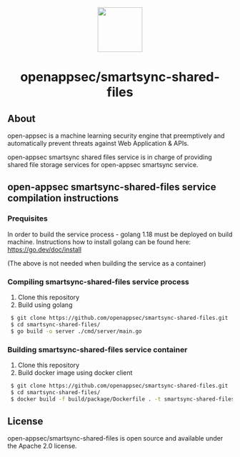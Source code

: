 <div align=center>
<img src="https://i2-s3-ui-static-content-prod-10.s3.eu-west-1.amazonaws.com/elpis/tree-no-bg-256.png" width="100" height="100"> 
<h1>openappsec/smartsync-shared-files</h1>
</div>

## About

open-appsec is a machine learning security engine that preemptively and automatically prevent threats against Web Application & APIs.

open-appsec smartsync shared files service is in charge of providing shared file storage services for open-appsec smartsync service.

## open-appsec smartsync-shared-files service compilation instructions

### Prequisites

In order to build the service process - golang 1.18 must be deployed on build machine.
Instructions how to install golang can be found here: https://go.dev/doc/install

(The above is not needed when building the service as a container)

### Compiling smartsync-shared-files service process

1. Clone this repository 
2. Build using golang

```bash
 $ git clone https://github.com/openappsec/smartsync-shared-files.git
 $ cd smartsync-shared-files/
 $ go build -o server ./cmd/server/main.go
```

### Building smartsync-shared-files service container

1. Clone this repository 
2. Build docker image using docker client

```bash
 $ git clone https://github.com/openappsec/smartsync-shared-files.git
 $ cd smartsync-shared-files/
 $ docker build -f build/package/Dockerfile . -t smartsync-shared-files
```

## License
open-appsec/smartsync-shared-files is open source and available under the Apache 2.0 license.
